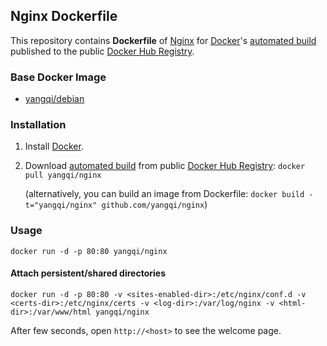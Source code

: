 ## Nginx Dockerfile


This repository contains **Dockerfile** of [Nginx](http://nginx.org/) for [Docker](https://www.docker.com/)'s [automated build](https://registry.hub.docker.com/u/dockerfile/nginx/) published to the public [Docker Hub Registry](https://registry.hub.docker.com/).


### Base Docker Image

* [yangqi/debian](http://dockerfile.github.io/#/ubuntu)


### Installation

1. Install [Docker](https://www.docker.com/).

2. Download [automated build](https://registry.hub.docker.com/u/yangqi/nginx/) from public [Docker Hub Registry](https://registry.hub.docker.com/): `docker pull yangqi/nginx`

   (alternatively, you can build an image from Dockerfile: `docker build -t="yangqi/nginx" github.com/yangqi/nginx`)


### Usage

    docker run -d -p 80:80 yangqi/nginx

#### Attach persistent/shared directories

    docker run -d -p 80:80 -v <sites-enabled-dir>:/etc/nginx/conf.d -v <certs-dir>:/etc/nginx/certs -v <log-dir>:/var/log/nginx -v <html-dir>:/var/www/html yangqi/nginx

After few seconds, open `http://<host>` to see the welcome page.
